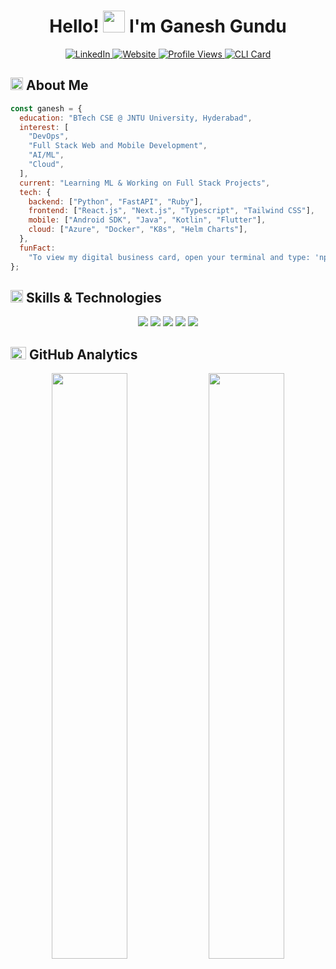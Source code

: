 <div align="center">

  <h1>Hello! <img src="https://media.giphy.com/media/hvRJCLFzcasrR4ia7z/giphy.gif" width="35px" height="35px"> I'm Ganesh Gundu</h1>
  
  <a href="https://www.linkedin.com/in/gganeshlink/">
    <img src="https://img.shields.io/badge/LinkedIn-%230A66C2.svg?style=for-the-badge&logo=linkedin&logoColor=white" alt="LinkedIn">
  </a>
  <a href="https://ganesh76.github.io/">
    <img src="https://img.shields.io/badge/Website-%23171717.svg?style=for-the-badge&logo=google-chrome&logoColor=white" alt="Website">
  </a>
  <a href="https://github.com/ganesh76">
    <img src="https://komarev.com/ghpvc/?username=ganesh76&style=for-the-badge&color=brightgreen" alt="Profile Views">
  </a>
   <a href="https://www.npmjs.com/package/ganeshg76">
    <img src="https://img.shields.io/badge/CLI-npx_ganesh76-red?style=for-the-badge&logo=npm&logoColor=white" alt="CLI Card">
  </a>
  
</div>

<h2 align="left">
  <img src="https://media2.giphy.com/media/QssGEmpkyEOhBCb7e1/giphy.gif?cid=ecf05e47a0n3gi1bfqntqmob8g9aid1oyj2wr3ds3mg700bl&rid=giphy.gif" width="20px" height="20px"> 
  About Me 
</h2>

```js
const ganesh = {
  education: "BTech CSE @ JNTU University, Hyderabad",
  interest: [
    "DevOps",
    "Full Stack Web and Mobile Development",
    "AI/ML",
    "Cloud",
  ],
  current: "Learning ML & Working on Full Stack Projects",
  tech: {
    backend: ["Python", "FastAPI", "Ruby"],
    frontend: ["React.js", "Next.js", "Typescript", "Tailwind CSS"],
    mobile: ["Android SDK", "Java", "Kotlin", "Flutter"],
    cloud: ["Azure", "Docker", "K8s", "Helm Charts"],
  },
  funFact:
    "To view my digital business card, open your terminal and type: 'npx lohitkolluri' ✨",
};
```

<h2 align="left">
  <img src="https://media2.giphy.com/media/QssGEmpkyEOhBCb7e1/giphy.gif?cid=ecf05e47a0n3gi1bfqntqmob8g9aid1oyj2wr3ds3mg700bl&rid=giphy.gif" width="20px" height="20px">
  Skills & Technologies
</h2>

<div align="center">
  <img src="https://skillicons.dev/icons?i=js,html,css" />
  <img src="https://skillicons.dev/icons?i=react,next,typescript" />
   <img src="https://skillicons.dev/icons?i=kotlin,java,flutter,dart" />
  <img src="https://skillicons.dev/icons?i=python,fastapi,graphql,postgresql,mysql" />
  <img src="https://skillicons.dev/icons?i=azure,docker,git,github,githubactions,linux,ai" />
 
</div>

<h2 align="left">
  <img src="https://media.giphy.com/media/iY8CRBdQXODJSCERIr/giphy.gif" width="25px" height="20px">
  GitHub Analytics
</h2>

<p align="center">
  <img width="49%" src="https://lohit-readme-stats.vercel.app/api?username=ganesh76&show_icons=true&hide_title=true&theme=tokyonight&hide_border=true&bg_color=00000000&show_owner=true&rank_icon=github&count_private=true"/>
  <img width="49%" src="https://github-readme-streak-stats-three-umber.vercel.app?user=ganesh76&theme=tokyonight&hide_border=true&background=00000000"/>
</p>

<!-- <h2 align="left">
  <img src="https://media.giphy.com/media/WFZvB7VIXBgiz3oDXE/giphy.gif" width="20px" height="20px">
  Achievements
</h2>

 <div align="left">
  
[![@ganesh76's Holopin badges](https://holopin.me/ganesh76)](https://holopin.io/@ganesh76)
</div> --!>

